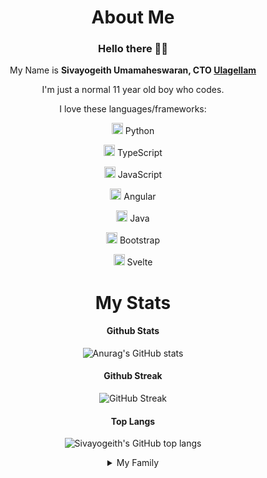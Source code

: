 <div align="center">
  <h1> About Me </h1>
  <h3> Hello there 👋🏻 </h3>

  My Name is **Sivayogeith Umamaheswaran, CTO <a href="https://ulagellam.com" target="_blank" >Ulagellam</a>**

  I'm just a normal 11 year old boy who codes.

  I love these languages/frameworks: 

<img src="https://www.vectorlogo.zone/logos/python/python-icon.svg" alt="Python Logo" width="18" height="18"/> Python
  
<img src="https://www.vectorlogo.zone/logos/typescriptlang/typescriptlang-icon.svg" alt="TypeScript Logo" width="18" height="18"/> TypeScript
  
<img src="https://upload.wikimedia.org/wikipedia/commons/6/6a/JavaScript-logo.png" alt="JavaScript Logo" width="18" height="18"/> JavaScript
  
<img src="https://upload.wikimedia.org/wikipedia/commons/c/cf/Angular_full_color_logo.svg" alt="Angular Logo" width="18" height="18"/> Angular
  
<img src="https://www.vectorlogo.zone/logos/java/java-icon.svg" alt="Java Logo" width="18" height="18"/> Java
  
<img src="https://upload.vectorlogo.zone/logos/getbootstrap/images/987f8f6c-263a-47b1-a85d-853cfca215d9.svg" alt="Bootstrap Logo" width="18" height="18"/> Bootstrap
  
<img src="https://cdn.worldvectorlogo.com/logos/svelte-1.svg" alt="Svelte Logo" width="18" height="18"/> Svelte

  <h1>My Stats </h1>

  <h4> Github Stats </h4>

  ![Anurag's GitHub stats](https://github-readme-stats.vercel.app/api?username=Sivayogeith&show_icons=true&theme=one_dark_pro)

  <h4>Github Streak</h4>

  ![GitHub Streak](https://github-readme-streak-stats.herokuapp.com?user=Sivayogeith&theme=one-dark-pro&sideNums=56B6C2&currStreakNum=56B6C2&ring=56B6C2&sideLabels=61AFEF&fire=E06C75&currStreakLabel=C678DD&dates=E5C07B&background=25262C)

  <h4> Top Langs </h4>

  ![Sivayogeith's GitHub top langs](https://github-readme-stats.vercel.app/api/top-langs/?username=Sivayogeith&theme=one_dark_pro&layout=compact)

  <details>
    <summary> 
      My Family
    </summary>
    <p><a href=https://github.com/h2i> Umamaheswaran </a> - Father</p>
    <p>Chitra - Mother</p>
    <p><a href=https://github.com/sivasweatha> Sivasweatha </a> - Sister </p>
   </details>
 </div>

